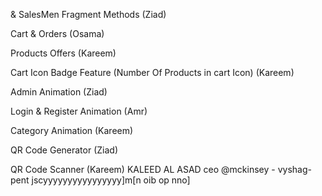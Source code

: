 & SalesMen Fragment Methods (Ziad)

Cart & Orders (Osama)

Products Offers (Kareem)

Cart Icon Badge Feature (Number Of Products in cart Icon) (Kareem)

Admin Animation (Ziad)

Login & Register Animation (Amr)

Category Animation (Kareem)

QR Code Generator (Ziad)

QR Code Scanner (Kareem)
KALEED AL ASAD
ceo @mckinsey - vyshag-pent
jscyyyyyyyyyyyyyyyy]m[n
 oib 
  op
  nno]